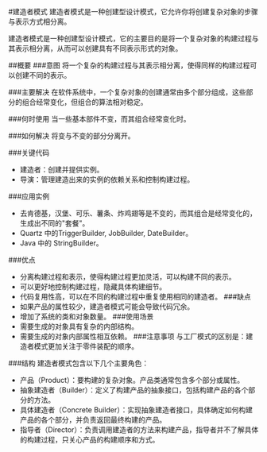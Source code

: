 #建造者模式
建造者模式是一种创建型设计模式，它允许你将创建复杂对象的步骤与表示方式相分离。

建造者模式是一种创建型设计模式，它的主要目的是将一个复杂对象的构建过程与其表示相分离，从而可以创建具有不同表示形式的对象。

##概要
###意图
将一个复杂的构建过程与其表示相分离，使得同样的构建过程可以创建不同的表示。

###主要解决
在软件系统中，一个复杂对象的创建通常由多个部分组成，这些部分的组合经常变化，但组合的算法相对稳定。

###何时使用
当一些基本部件不变，而其组合经常变化时。

###如何解决
将变与不变的部分分离开。

###关键代码
* 建造者：创建并提供实例。
* 导演：管理建造出来的实例的依赖关系和控制构建过程。

###应用实例
* 去肯德基，汉堡、可乐、薯条、炸鸡翅等是不变的，而其组合是经常变化的，生成出不同的"套餐"。
* Quartz 中的TriggerBuilder, JobBuilder, DateBuilder。
* Java 中的 StringBuilder。

###优点
* 分离构建过程和表示，使得构建过程更加灵活，可以构建不同的表示。
* 可以更好地控制构建过程，隐藏具体构建细节。
* 代码复用性高，可以在不同的构建过程中重复使用相同的建造者。
###缺点
* 如果产品的属性较少，建造者模式可能会导致代码冗余。
* 增加了系统的类和对象数量。
###使用场景
* 需要生成的对象具有复杂的内部结构。
* 需要生成的对象内部属性相互依赖。
###注意事项
与工厂模式的区别是：建造者模式更加关注于零件装配的顺序。

###结构
建造者模式包含以下几个主要角色：
* 产品（Product）：要构建的复杂对象。产品类通常包含多个部分或属性。
* 抽象建造者（Builder）：定义了构建产品的抽象接口，包括构建产品的各个部分的方法。
* 具体建造者（Concrete Builder）：实现抽象建造者接口，具体确定如何构建产品的各个部分，并负责返回最终构建的产品。
* 指导者（Director）：负责调用建造者的方法来构建产品，指导者并不了解具体的构建过程，只关心产品的构建顺序和方式。